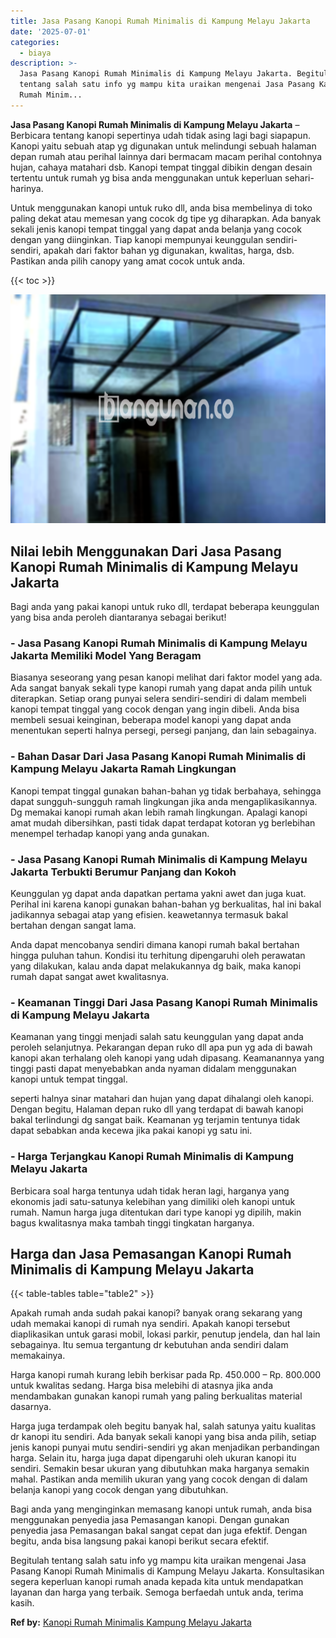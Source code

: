 ```yaml
---
title: Jasa Pasang Kanopi Rumah Minimalis di Kampung Melayu Jakarta
date: '2025-07-01'
categories:
  - biaya
description: >-
  Jasa Pasang Kanopi Rumah Minimalis di Kampung Melayu Jakarta. Begitulah
  tentang salah satu info yg mampu kita uraikan mengenai Jasa Pasang Kanopi
  Rumah Minim...
---
```


**Jasa Pasang Kanopi Rumah Minimalis di Kampung Melayu Jakarta** – Berbicara tentang kanopi sepertinya udah tidak asing lagi bagi siapapun. Kanopi yaitu sebuah atap yg digunakan untuk melindungi sebuah halaman depan rumah atau perihal lainnya dari bermacam macam perihal contohnya hujan, cahaya matahari dsb. Kanopi tempat tinggal dibikin dengan desain tertentu untuk rumah yg bisa anda menggunakan untuk keperluan sehari-harinya.

Untuk menggunakan kanopi untuk ruko dll, anda bisa membelinya di toko paling dekat atau memesan yang cocok dg tipe yg diharapkan. Ada banyak sekali jenis kanopi tempat tinggal yang dapat anda belanja yang cocok dengan yang diinginkan. Tiap kanopi mempunyai keunggulan sendiri-sendiri, apakah dari faktor bahan yg digunakan, kwalitas, harga, dsb. Pastikan anda pilih canopy yang amat cocok untuk anda.

{{< toc >}}

![Jasa Pasang Kanopi Rumah Minimalis di Kampung Melayu Jakarta](/images/harga-kanopi-minimalis-24.png)

## Nilai lebih Menggunakan Dari Jasa Pasang Kanopi Rumah Minimalis di Kampung Melayu Jakarta

Bagi anda yang pakai kanopi untuk ruko dll, terdapat beberapa keunggulan yang bisa anda peroleh diantaranya sebagai berikut!

### \- Jasa Pasang Kanopi Rumah Minimalis di Kampung Melayu Jakarta Memiliki Model Yang Beragam

Biasanya seseorang yang pesan kanopi melihat dari faktor model yang ada. Ada sangat banyak sekali type kanopi rumah yang dapat anda pilih untuk diterapkan. Setiap orang punyai selera sendiri-sendiri di dalam membeli kanopi tempat tinggal yang cocok dengan yang ingin dibeli. Anda bisa membeli sesuai keinginan, beberapa model kanopi yang dapat anda menentukan seperti halnya persegi, persegi panjang, dan lain sebagainya.

### \- Bahan Dasar Dari Jasa Pasang Kanopi Rumah Minimalis di Kampung Melayu Jakarta Ramah Lingkungan

Kanopi tempat tinggal gunakan bahan-bahan yg tidak berbahaya, sehingga dapat sungguh-sungguh ramah lingkungan jika anda mengaplikasikannya. Dg memakai kanopi rumah akan lebih ramah lingkungan. Apalagi kanopi amat mudah dibersihkan, pasti tidak dapat terdapat kotoran yg berlebihan menempel terhadap kanopi yang anda gunakan.

### \- Jasa Pasang Kanopi Rumah Minimalis di Kampung Melayu Jakarta Terbukti Berumur Panjang dan Kokoh

Keunggulan yg dapat anda dapatkan pertama yakni awet dan juga kuat. Perihal ini karena kanopi gunakan bahan-bahan yg berkualitas, hal ini bakal jadikannya sebagai atap yang efisien. keawetannya termasuk bakal bertahan dengan sangat lama.

Anda dapat mencobanya sendiri dimana kanopi rumah bakal bertahan hingga puluhan tahun. Kondisi itu terhitung dipengaruhi oleh perawatan yang dilakukan, kalau anda dapat melakukannya dg baik, maka kanopi rumah dapat sangat awet kwalitasnya.

### \- Keamanan Tinggi Dari Jasa Pasang Kanopi Rumah Minimalis di Kampung Melayu Jakarta

Keamanan yang tinggi menjadi salah satu keunggulan yang dapat anda peroleh selanjutnya. Pekarangan depan ruko dll apa pun yg ada di bawah kanopi akan terhalang oleh kanopi yang udah dipasang. Keamanannya yang tinggi pasti dapat menyebabkan anda nyaman didalam menggunakan kanopi untuk tempat tinggal.

seperti halnya sinar matahari dan hujan yang dapat dihalangi oleh kanopi. Dengan begitu, Halaman depan ruko dll yang terdapat di bawah kanopi bakal terlindungi dg sangat baik. Keamanan yg terjamin tentunya tidak dapat sebabkan anda kecewa jika pakai kanopi yg satu ini.

### \- Harga Terjangkau Kanopi Rumah Minimalis di Kampung Melayu Jakarta

Berbicara soal harga tentunya udah tidak heran lagi, harganya yang ekonomis jadi satu-satunya kelebihan yang dimiliki oleh kanopi untuk rumah. Namun harga juga ditentukan dari type kanopi yg dipilih, makin bagus kwalitasnya maka tambah tinggi tingkatan harganya.

## Harga dan Jasa Pemasangan Kanopi Rumah Minimalis di Kampung Melayu Jakarta

{{< table-tables table="table2" >}}

Apakah rumah anda sudah pakai kanopi? banyak orang sekarang yang udah memakai kanopi di rumah nya sendiri. Apakah kanopi tersebut diaplikasikan untuk garasi mobil, lokasi parkir, penutup jendela, dan hal lain sebagainya. Itu semua tergantung dr kebutuhan anda sendiri dalam memakainya.

Harga kanopi rumah kurang lebih berkisar pada Rp. 450.000 – Rp. 800.000 untuk kwalitas sedang. Harga bisa melebihi di atasnya jika anda mendambakan gunakan kanopi rumah yang paling berkualitas material dasarnya.

Harga juga terdampak oleh begitu banyak hal, salah satunya yaitu kualitas dr kanopi itu sendiri. Ada banyak sekali kanopi yang bisa anda pilih, setiap jenis kanopi punyai mutu sendiri-sendiri yg akan menjadikan perbandingan harga. Selain itu, harga juga dapat dipengaruhi oleh ukuran kanopi itu sendiri. Semakin besar ukuran yang dibutuhkan maka harganya semakin mahal. Pastikan anda memilih ukuran yang yang cocok dengan di dalam belanja kanopi yang cocok dengan yang dibutuhkan.

Bagi anda yang menginginkan memasang kanopi untuk rumah, anda bisa menggunakan penyedia jasa Pemasangan kanopi. Dengan gunakan penyedia jasa Pemasangan bakal sangat cepat dan juga efektif. Dengan begitu, anda bisa langsung pakai kanopi berikut secara efektif.

Begitulah tentang salah satu info yg mampu kita uraikan mengenai Jasa Pasang Kanopi Rumah Minimalis di Kampung Melayu Jakarta. Konsultasikan segera keperluan kanopi rumah anada kepada kita untuk mendapatkan layanan dan harga yang terbaik. Semoga berfaedah untuk anda, terima kasih.

**Ref by:**  [Kanopi Rumah Minimalis Kampung Melayu Jakarta](https://id.wikipedia.org/wiki/Kanopi)
